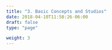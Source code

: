 ```yaml
---
title: "3. Basic Concepts and Studios"
date: 2018-04-10T11:58:26-06:00
draft: false
type: "page"

weight: 3
---
```








